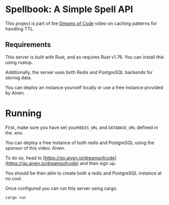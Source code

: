# Spellbook: A Simple Spell API

This project is part of the [Dreams of Code](https://youtube.com/@dreamsofcode) video
on caching patterns for handling TTL.

## Requirements

This server is built with Rust, and so requires Rust v1.76. You can install this 
using rustup.

Additionally, the server uses both Redis and PostgreSQL backends for storing data.

You can deploy an instance yourself locally or use a free instance provided by
Aiven.

# Running

First, make sure you have set your`REDIS_URL` and `DATABASE_URL` defined in the .env.

You can deploy a free instance of both redis and PostgreSQL using the sponsor of this
video: Aiven.

To do so, head to [https://go.aiven.io/dreamsofcode](https://go.aiven.io/dreamsofcode)
and then sign up.

You should be then able to create both a redis and PostgreSQL instance at no cost.

Once configured you can run this server using cargo.

```
cargo run 
```
